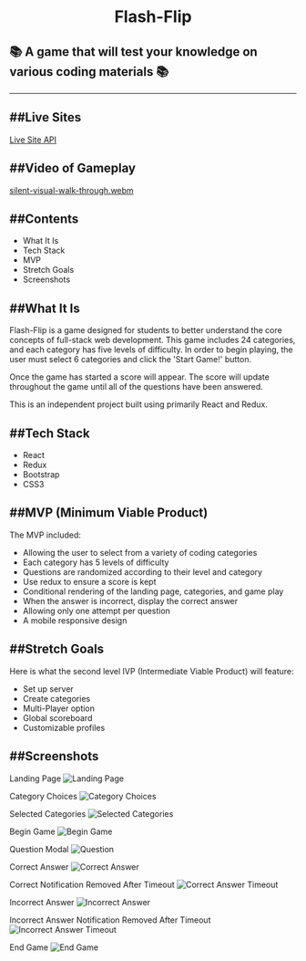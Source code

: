 <h1 align="center">Flash-Flip</h1>

## :books: A game that will test your knowledge on various coding materials :books:

---

##Live Sites
---

<a alt="Flash-Flip" href="https://main.dtj4kwusbjafh.amplifyapp.com/">
Live Site
</a>

<a alt="Flash-Flip-API" href="https://dezsays.github.io/API/data.json">
API
</a>

##Video of Gameplay
---

[silent-visual-walk-through.webm](https://user-images.githubusercontent.com/99201856/221380298-15639557-7d3a-4250-b6c0-13c262d218c2.webm)

##Contents
--- 
  * What It Is
  * Tech Stack
  * MVP
  * Stretch Goals
  * Screenshots

##What It Is
---
Flash-Flip is a game designed for students to better understand the core concepts of full-stack web development. This game includes 24 categories, and each category has five levels of difficulty. In order to begin playing, the user must select 6 categories and click the 'Start Game!' button. 

Once the game has started a score will appear. The score will update throughout the game until all of the questions have been answered.

This is an independent project built using primarily React and Redux.

##Tech Stack
---
  * React
  * Redux
  * Bootstrap
  * CSS3

##MVP (Minimum Viable Product)
---  
The MVP included:
  * Allowing the user to select from a variety of coding categories
  * Each category has 5 levels of difficulty
  * Questions are randomized according to their level and category
  * Use redux to ensure a score is kept
  * Conditional rendering of the landing page, categories, and game play
  * When the answer is incorrect, display the correct answer
  * Allowing only one attempt per question
  * A mobile responsive design

##Stretch Goals
---
Here is what the second level IVP (Intermediate Viable Product) will feature:
  * Set up server
  * Create categories
  * Multi-Player option
  * Global scoreboard
  * Customizable profiles

##Screenshots
---
Landing Page 
![Landing Page](./public/flash-flip-landing-page-screenshot.png)

Category Choices
![Category Choices](./public/flash-flip-category-init-page-screenshot.png)

Selected Categories
![Selected Categories](./public/flash-flip-category-selected-page-screenshot.png)

Begin Game
![Begin Game](./public/flash-flip-game-init-page-screenshot.png)

Question Modal
![Question](./public/flash-flip-question-init-screenshot.png)

Correct Answer
![Correct Answer](./public/flash-flip-question-correct-screenshot.png)

Correct Notification Removed After Timeout
![Correct Answer Timeout](./public/flash-flip-question-correct-timeout-screenshot.png)

Incorrect Answer 
![Incorrect Answer](./public/flash-flip-question-incorrect-screenshot.png)

Incorrect Answer Notification Removed After Timeout 
![Incorrect Answer Timeout](./public/flash-flip-question-incorrect-timeout-screenshot.png)

End Game
![End Game](./public/flash-flip-final-page-screenshot.png)



